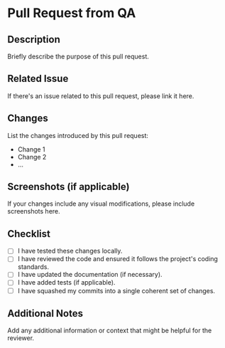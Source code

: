 # Pull Request from QA

## Description
Briefly describe the purpose of this pull request.

## Related Issue
If there's an issue related to this pull request, please link it here.

## Changes
List the changes introduced by this pull request:

- Change 1
- Change 2
- ...

## Screenshots (if applicable)
If your changes include any visual modifications, please include screenshots here.

## Checklist
- [ ] I have tested these changes locally.
- [ ] I have reviewed the code and ensured it follows the project's coding standards.
- [ ] I have updated the documentation (if necessary).
- [ ] I have added tests (if applicable).
- [ ] I have squashed my commits into a single coherent set of changes.

## Additional Notes
Add any additional information or context that might be helpful for the reviewer.
